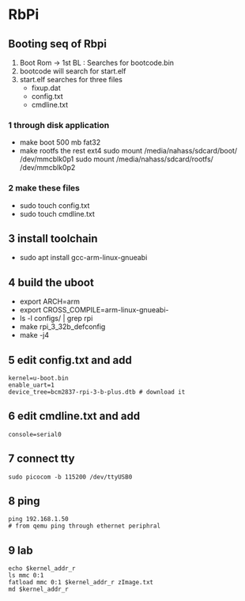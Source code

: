 # RbPi

## Booting seq of Rbpi

1. Boot Rom -> 1st BL : Searches for bootcode.bin
2. bootcode will search for start.elf
3. start.elf searches for three files 
    - fixup.dat
    - config.txt
    - cmdline.txt

### 1 through disk application
- make boot 500 mb fat32
- make rootfs the rest ext4
 sudo mount /media/nahass/sdcard/boot/    /dev/mmcblk0p1
 sudo mount /media/nahass/sdcard/rootfs/  /dev/mmcblk0p2


### 2 make these files
- sudo touch config.txt
- sudo touch cmdline.txt

## 3 install toolchain
- sudo apt install gcc-arm-linux-gnueabi

## 4 build the uboot
- export ARCH=arm
- export CROSS_COMPILE=arm-linux-gnueabi-
- ls -l configs/ | grep rpi
- make rpi_3_32b_defconfig
- make -j4

## 5 edit config.txt and add
```
kernel=u-boot.bin
enable_uart=1
device_tree=bcm2837-rpi-3-b-plus.dtb # download it
```
## 6 edit cmdline.txt and add
```
console=serial0 
```
## 7 connect tty
```
sudo picocom -b 115200 /dev/ttyUSB0
```
## 8 ping
```
ping 192.168.1.50 
# from qemu ping through ethernet periphral
```
## 9 lab
```
echo $kernel_addr_r 
ls mmc 0:1 
fatload mmc 0:1 $kernel_addr_r zImage.txt
md $kernel_addr_r  

```

